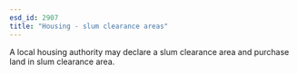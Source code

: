 ```yaml
---
esd_id: 2907
title: "Housing - slum clearance areas"
---
```


A local housing authority may declare a slum clearance area and purchase land in slum clearance area.

